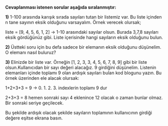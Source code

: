**Cevaplanması istenen sorular aşağıda sıralanmıştır:**

**1)** 1-100 arasında karışık sırada sayıları tutan bir listemiz var. Bu liste içinden n tane sayının eksik olduğunu varsayalım. Örnek verecek olursak;

liste = [9, 4, 5, 6, 1, 2] -> 1-10 arasındaki sayılar olsun. Burada 3,7,8 sayıları eksik gördüğünüz gibi. Liste içerisinde hangi sayıların eksik olduğunu bulun.

**2)** Üstteki soru için  bu defa sadece bir elemanın eksik olduğunu düşünelim. O elemanı nasıl buluruz?

**3)** Elinizde bir liste var. Örneğin [1, 2, 3, 3, 4, 5, 6, 7, 8, 9] gibi bir liste olsun.Kullanıcıdan bir sayı değeri alacağız. 9 girdiğini düşünelim. Listenin elemanları içinde toplamı 9 olan ardışık sayıları bulan kod blogunu yazın. Bu örnek üzerinden ele alacak olursak:

1+2+3+3 = 9 -> 0. 1. 2. 3. indexlerin toplamı 9 dur

2+3+3 = 8 hemen sonraki sayı 4 eklenince 12 olacak o zaman bunlar olmaz. Bir sonraki seriye geçilecek.

Bu şekilde ardışık olacak şekilde sayıların toplamının kullanıcının girdiği değere eşitse ekrana basın.
